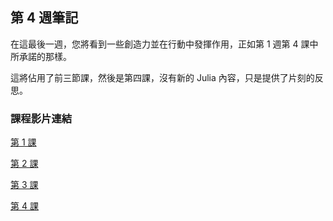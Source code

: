 ## 第 4 週筆記

在這最後一週，您將看到一些創造力並在行動中發揮作用，正如第 1 週第 4 課中所承諾的那樣。

這將佔用了前三節課，然後是第四課，沒有新的 Julia 內容，只是提供了片刻的反思。

### 課程影片連結

[第 1 課](https://www.youtube.com/watch?v=1U3h6Tb0i78&list=PLP8iPy9hna6Qpx0MgGyElJ5qFlaIXYf1R&index=22)

[第 2 課](https://www.youtube.com/watch?v=PerqyXWdRJQ&list=PLP8iPy9hna6Qpx0MgGyElJ5qFlaIXYf1R&index=23)

[第 3 課](https://www.youtube.com/watch?v=Z43TRLsWRs8&list=PLP8iPy9hna6Qpx0MgGyElJ5qFlaIXYf1R&index=24)

[第 4 課](https://www.youtube.com/watch?v=v3aPcIrXWZQ&list=PLP8iPy9hna6Qpx0MgGyElJ5qFlaIXYf1R&index=25)
